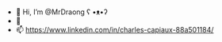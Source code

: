 - 👋 Hi, I’m @MrDraong ʕ •ᴥ•ʔ
- 🌱 
- 📫 https://www.linkedin.com/in/charles-capiaux-88a501184/

<!---
MrDraong/MrDraong is a ✨ special ✨ repository because its `README.md` (this file) appears on your GitHub profile.
You can click the Preview link to take a look at your changes.
--->

